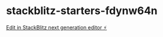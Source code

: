 # stackblitz-starters-fdynw64n

[Edit in StackBlitz next generation editor ⚡️](https://stackblitz.com/~/github.com/chw708/stackblitz-starters-fdynw64n)